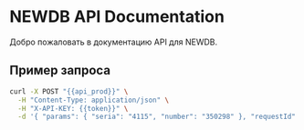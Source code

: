 # NEWDB API Documentation

Добро пожаловать в документацию API для NEWDB.

## Пример запроса

```bash
curl -X POST "{{api_prod}}" \
  -H "Content-Type: application/json" \
  -H "X-API-KEY: {{token}}" \
  -d '{ "params": { "seria": "4115", "number": "350298" }, "requestId": "32ec1efd" }'
```